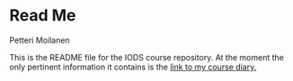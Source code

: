 Read Me
================
Petteri Moilanen

This is the README file for the IODS course repository. At the moment the only pertinent information it contains is the [link to my course diary.](https://p3tt3ri.github.io/IODS-project/)
